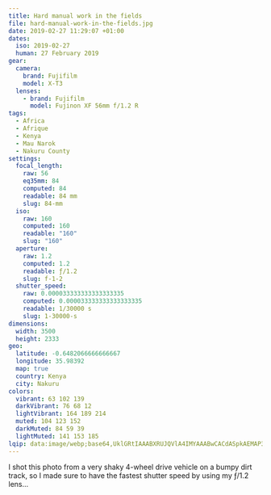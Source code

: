 ```yaml
---
title: Hard manual work in the fields
file: hard-manual-work-in-the-fields.jpg
date: 2019-02-27 11:29:07 +01:00
dates:
  iso: 2019-02-27
  human: 27 February 2019
gear:
  camera:
    brand: Fujifilm
    model: X-T3
  lenses:
    - brand: Fujifilm
      model: Fujinon XF 56mm f/1.2 R
tags:
  - Africa
  - Afrique
  - Kenya
  - Mau Narok
  - Nakuru County
settings:
  focal_length:
    raw: 56
    eq35mm: 84
    computed: 84
    readable: 84 mm
    slug: 84-mm
  iso:
    raw: 160
    computed: 160
    readable: "160"
    slug: "160"
  aperture:
    raw: 1.2
    computed: 1.2
    readable: ƒ/1.2
    slug: f-1-2
  shutter_speed:
    raw: 0.000033333333333333335
    computed: 0.000033333333333333335
    readable: 1/30000 s
    slug: 1-30000-s
dimensions:
  width: 3500
  height: 2333
geo:
  latitude: -0.6482066666666667
  longitude: 35.98392
  map: true
  country: Kenya
  city: Nakuru
colors:
  vibrant: 63 102 139
  darkVibrant: 76 68 12
  lightVibrant: 164 189 214
  muted: 104 123 152
  darkMuted: 84 59 39
  lightMuted: 141 153 185
lqip: data:image/webp;base64,UklGRtIAAABXRUJQVlA4IMYAAABwCACdASpkAEMAP3G4yV+7sKkup1v6q3AuCWUAznQdMAfqfG6ZuEElzWpgDHMu8UYfIfjwZjFCCeH79zh6/ZAcfWpy3wIqoOPMuiYAAP7c6uFRfXg9BclajchcwVytUfFRyR6Pg4XpWsIx64F0Z7WyPlFvHJk0mUECnXvG2RrUJIAruU3ZEqBxFweFMNBzrrl0yhxo+Xyqtl/O03jOxilnUr1wB93k0o7gdCEBuamZnz/XjEXIEt4wDZjywR+BXsbiAg8MAAA=
---
```


I shot this photo from a very shaky 4-wheel drive vehicle on a bumpy dirt track, so I made sure to have the fastest shutter speed by using my ƒ/1.2 lens…
